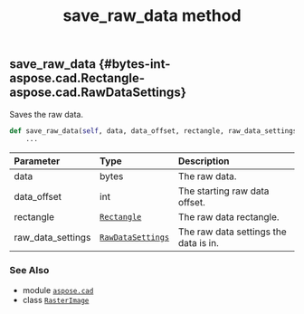 ﻿---
title: save_raw_data method
second_title: Aspose.CAD for Python via .NET API References
description: 
type: docs
weight: 370
url: /aspose.cad/rasterimage/save_raw_data/
is_root: false
---

## save_raw_data {#bytes-int-aspose.cad.Rectangle-aspose.cad.RawDataSettings}

Saves the raw data.



```python
def save_raw_data(self, data, data_offset, rectangle, raw_data_settings):
    ...
```


| Parameter | Type | Description |
| :- | :- | :- |
| data | bytes | The raw data. |
| data_offset | int | The starting raw data offset. |
| rectangle | [`Rectangle`](/cad/python-net/aspose.cad/rectangle) | The raw data rectangle. |
| raw_data_settings | [`RawDataSettings`](/cad/python-net/aspose.cad/rawdatasettings) | The raw data settings the data is in. |



### See Also
* module [`aspose.cad`](../../)
* class [`RasterImage`](/cad/python-net/aspose.cad/rasterimage)
